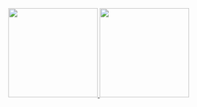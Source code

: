 <div>
<a href="https://github.com/danielbsm">
<img height="180em" src="https://github-readme-stats.vercel.app/api/top-langs/?username=danielbsm&layout=compact&langs_count=7&theme=dracula"/>
<img height="180em" src="https://github-readme-stats.vercel.app/api?username=danielbsm&show_icons=true&theme=dracula&include_all_commits=true&count_private=true"/>
</div>
